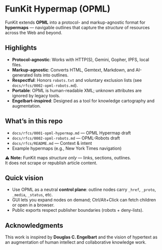 # FunKit Hypermap (OPML)

FunKit extends **OPML** into a protocol- and markup-agnostic format for **hypermaps** —
navigable outlines that capture the *structure* of resources across the Web and beyond.

## Highlights
- **Protocol-agnostic**: Works with HTTP(S), Gemini, Gopher, IPFS, local files.
- **Markup-agnostic**: Converts HTML, Gemtext, Markdown, and AI-generated lists into outlines.
- **Respectful**: Honors `robots.txt` and voluntary exclusion lists (see `docs/rfcs/0002-opml-robots.md`).
- **Portable**: OPML is human-readable XML; unknown attributes are ignored by legacy tools.
- **Engelbart-inspired**: Designed as a tool for knowledge cartography and augmentation.

## What’s in this repo
- `docs/rfcs/0001-opml-hypermap.md` — OPML Hypermap draft
- `docs/rfcs/0002-opml-robots.md` — OPML-Robots draft
- `docs/rfcs/README.md` — Context & intent
- Example hypermaps (e.g., New York Times navigation)

⚠️ **Note:** FunKit maps *structure only* — links, sections, outlines.  
It does not scrape or republish article content.

## Quick vision
- Use OPML as a neutral **control plane**: outline nodes carry `_href`, `_proto`, `_media`, `_status`, etc.
- GUI lets you expand nodes on demand; Ctrl/Alt+Click can fetch children or open in a browser.
- Public exports respect publisher boundaries (robots + deny-lists).

## Acknowledgments
This work is inspired by **Douglas C. Engelbart** and the vision of hypertext
as an augmentation of human intellect and collaborative knowledge work.
